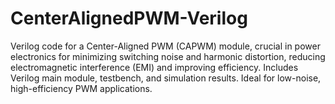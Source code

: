 # CenterAlignedPWM-Verilog
Verilog code for a Center-Aligned PWM (CAPWM) module, crucial in power electronics for minimizing switching noise and harmonic distortion, reducing electromagnetic interference (EMI) and improving efficiency. Includes Verilog main module, testbench, and simulation results. Ideal for low-noise, high-efficiency PWM applications.
